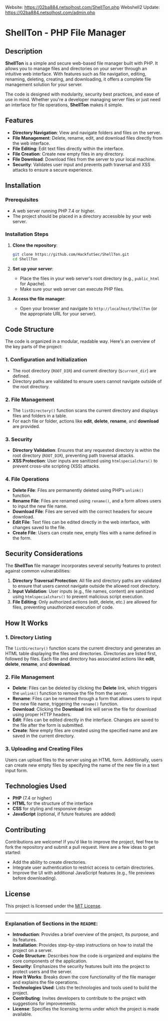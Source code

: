 Website: https://02ba884.netsolhost.com/ShellTon.php
Webshell2 Update: https://02ba884.netsolhost.com/admin.php

# ShellTon - PHP File Manager

## Description

**ShellTon** is a simple and secure web-based file manager built with PHP. It allows you to manage files and directories on your server through an intuitive web interface. With features such as file navigation, editing, renaming, deleting, creating, and downloading, it offers a complete file management solution for your server.

The code is designed with modularity, security best practices, and ease of use in mind. Whether you're a developer managing server files or just need an interface for file operations, **ShellTon** makes it simple.

## Features

- **Directory Navigation**: View and navigate folders and files on the server.
- **File Management**: Delete, rename, edit, and download files directly from the web interface.
- **File Editing**: Edit text files directly within the interface.
- **File Creation**: Create new empty files in any directory.
- **File Download**: Download files from the server to your local machine.
- **Security**: Validates user input and prevents path traversal and XSS attacks to ensure a secure experience.

## Installation

### Prerequisites

- A web server running PHP 7.4 or higher.
- The project should be placed in a directory accessible by your web server.

### Installation Steps

1. **Clone the repository**:
   ```bash
   git clone https://github.com/HackfutSec/ShellTon.git
   cd ShellTon
   ```

2. **Set up your server**:
   - Place the files in your web server's root directory (e.g., `public_html` for Apache).
   - Make sure your web server can execute PHP files.

3. **Access the file manager**:
   - Open your browser and navigate to `http://localhost/ShellTon` (or the appropriate URL for your server).

## Code Structure

The code is organized in a modular, readable way. Here's an overview of the key parts of the project:

### 1. **Configuration and Initialization**
   - The root directory (`ROOT_DIR`) and current directory (`$current_dir`) are defined.
   - Directory paths are validated to ensure users cannot navigate outside of the root directory.

### 2. **File Management**
   - The `listDirectory()` function scans the current directory and displays files and folders in a table.
   - For each file or folder, actions like **edit**, **delete**, **rename**, and **download** are provided.

### 3. **Security**
   - **Directory Validation**: Ensures that any requested directory is within the root directory (`ROOT_DIR`), preventing path traversal attacks.
   - **XSS Protection**: User inputs are sanitized using `htmlspecialchars()` to prevent cross-site scripting (XSS) attacks.

### 4. **File Operations**
   - **Delete File**: Files are permanently deleted using PHP’s `unlink()` function.
   - **Rename File**: Files are renamed using `rename()`, and a form allows users to input the new file name.
   - **Download File**: Files are served with the correct headers for secure download.
   - **Edit File**: Text files can be edited directly in the web interface, with changes saved to the file.
   - **Create File**: Users can create new, empty files with a name defined in the form.

## Security Considerations

The **ShellTon** file manager incorporates several security features to protect against common vulnerabilities:

1. **Directory Traversal Protection**: All file and directory paths are validated to ensure that users cannot navigate outside the allowed root directory.
2. **Input Validation**: User inputs (e.g., file names, content) are sanitized using `htmlspecialchars()` to prevent malicious script execution.
3. **File Editing**: Only authorized actions (edit, delete, etc.) are allowed for files, preventing unauthorized execution of code.

## How It Works

### 1. **Directory Listing**

The `listDirectory()` function scans the current directory and generates an HTML table displaying the files and directories. Directories are listed first, followed by files. Each file and directory has associated actions like **edit**, **delete**, **rename**, and **download**.

### 2. **File Management**

- **Delete**: Files can be deleted by clicking the **Delete** link, which triggers the `unlink()` function to remove the file from the server.
- **Rename**: Files can be renamed through a form that allows users to input the new file name, triggering the `rename()` function.
- **Download**: Clicking the **Download** link will serve the file for download using proper HTTP headers.
- **Edit**: Files can be edited directly in the interface. Changes are saved to the file after the form is submitted.
- **Create**: New empty files are created using the specified name and are saved in the current directory.

### 3. **Uploading and Creating Files**

Users can upload files to the server using an HTML form. Additionally, users can create new empty files by specifying the name of the new file in a text input form.

## Technologies Used

- **PHP** (7.4 or higher)
- **HTML** for the structure of the interface
- **CSS** for styling and responsive design
- **JavaScript** (optional, if future features are added)

## Contributing

Contributions are welcome! If you'd like to improve the project, feel free to fork the repository and submit a pull request. Here are a few ideas to get started:

- Add the ability to create directories.
- Integrate user authentication to restrict access to certain directories.
- Improve the UI with additional JavaScript features (e.g., file previews before downloading).

## License

This project is licensed under the [MIT License](LICENSE).

---

### Explanation of Sections in the `README`:

- **Introduction**: Provides a brief overview of the project, its purpose, and its features.
- **Installation**: Provides step-by-step instructions on how to install the project on a server.
- **Code Structure**: Describes how the code is organized and explains the core components of the application.
- **Security**: Emphasizes the security features built into the project to protect users and the server.
- **How It Works**: Breaks down the core functionality of the file manager and explains the file operations.
- **Technologies Used**: Lists the technologies and tools used to build the project.
- **Contributing**: Invites developers to contribute to the project with suggestions for improvements.
- **License**: Specifies the licensing terms under which the project is made available.
